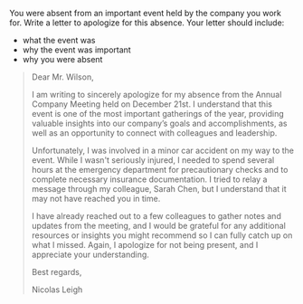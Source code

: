 You were absent from an important event held by the company you work for. Write a letter to apologize for this absence. Your letter should include: 

- what the event was 
- why the event was important 
- why you were absent

> Dear Mr. Wilson,
>
> I am writing to sincerely apologize for my absence from the Annual Company Meeting held on December 21st. I understand that this event is one of the most important gatherings of the year, providing valuable insights into our company’s goals and accomplishments, as well as an opportunity to connect with colleagues and leadership.
>
> Unfortunately, I was involved in a minor car accident on my way to the event. While I wasn't seriously injured, I needed to spend several hours at the emergency department for precautionary checks and to complete necessary insurance documentation. I tried to relay a message through my colleague, Sarah Chen, but I understand that it may not have reached you in time.
>
> I have already reached out to a few colleagues to gather notes and updates from the meeting, and I would be grateful for any additional resources or insights you might recommend so I can fully catch up on what I missed. Again, I apologize for not being present, and I appreciate your understanding.
>
> Best regards,
>
> Nicolas Leigh